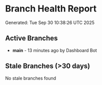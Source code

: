 # Branch Health Report
Generated: Tue Sep 30 10:38:26 UTC 2025

## Active Branches
- **main** - 13 minutes ago by Dashboard Bot

## Stale Branches (>30 days)
No stale branches found
